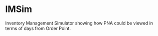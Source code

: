# IMSim
Inventory Management Simulator showing how PNA could be viewed in terms of days from Order Point.
